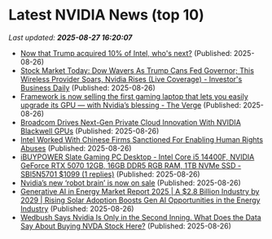 # Latest NVIDIA News (top 10)
_Last updated: **2025-08-27 16:20:07**_

- [Now that Trump acquired 10% of Intel, who's next?](https://www.businessinsider.com/intel-donald-trump-buy-stake-us-other-companies-2025-8) (Published: 2025-08-26)
- [Stock Market Today: Dow Wavers As Trump Cans Fed Governor; This Wireless Provider Soars, Nvidia Rises (Live Coverage) - Investor's Business Daily](https://slashdot.org/firehose.pl?op=view&amp;id=178881332) (Published: 2025-08-26)
- [Framework is now selling the first gaming laptop that lets you easily upgrade its GPU — with Nvidia’s blessing - The Verge](https://slashdot.org/firehose.pl?op=view&amp;id=178881316) (Published: 2025-08-26)
- [Broadcom Drives Next-Gen Private Cloud Innovation With NVIDIA Blackwell GPUs](https://biztoc.com/x/034d4edc906f2424) (Published: 2025-08-26)
- [Intel Worked With Chinese Firms Sanctioned For Enabling Human Rights Abuses](https://www.forbes.com/sites/emilybaker-white/2025/08/26/intel-worked-with-chinese-firms-sanctioned-for-enabling-human-rights-abuses/) (Published: 2025-08-26)
- [iBUYPOWER Slate Gaming PC Desktop - Intel Core i5 14400F, NVIDIA GeForce RTX 5070 12GB, 16GB DDR5 RGB RAM, 1TB NVMe SSD - SBI5N5701 $1099 (1 replies)](https://slickdeals.net/f/18557542-ibuypower-slate-gaming-pc-desktop-intel-core-i5-14400f-nvidia-geforce-rtx-5070-12gb-16gb-ddr5-rgb-ram-1tb-nvme-ssd-sbi5n5701-1099) (Published: 2025-08-26)
- [Nvidia’s new ‘robot brain’ is now on sale](https://biztoc.com/x/ed821baf973b7ab5) (Published: 2025-08-26)
- [Generative AI in Energy Market Report 2025 | A $2.8 Billion Industry by 2029 | Rising Solar Adoption Boosts Gen AI Opportunities in the Energy Industry](https://www.globenewswire.com/news-release/2025/08/26/3139493/28124/en/Generative-AI-in-Energy-Market-Report-2025-A-2-8-Billion-Industry-by-2029-Rising-Solar-Adoption-Boosts-Gen-AI-Opportunities-in-the-Energy-Industry.html) (Published: 2025-08-26)
- [Wedbush Says Nvidia Is Only in the Second Inning. What Does the Data Say About Buying NVDA Stock Here?](https://biztoc.com/x/6d933b7f8bda2448) (Published: 2025-08-26)
